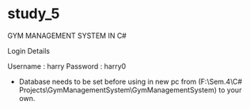 # study_5


GYM MANAGEMENT SYSTEM IN C#


Login Details

Username : harry
Password : harry0

- Database needs to be set before using in new pc from (F:\Sem.4\C# Projects\GymManagementSystem\GymManagementSystem) to your own.

